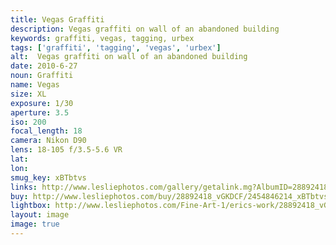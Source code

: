 ```yaml
---
title: Vegas Graffiti
description: Vegas graffiti on wall of an abandoned building
keywords: graffiti, vegas, tagging, urbex
tags: ['graffiti', 'tagging', 'vegas', 'urbex']
alt:  Vegas graffiti on wall of an abandoned building
date: 2010-6-27
noun: Graffiti
name: Vegas
size: XL
exposure: 1/30
aperture: 3.5
iso: 200
focal_length: 18
camera: Nikon D90
lens: 18-105 f/3.5-5.6 VR
lat: 
lon: 
smug_key: xBTbtvs
links: http://www.lesliephotos.com/gallery/getalink.mg?AlbumID=28892418&AlbumKey=vGKDCF&ImageID=2454846214&ImageKey=xBTbtvs&how=forum&Page=1
buy: http://www.lesliephotos.com/buy/28892418_vGKDCF/2454846214_xBTbtvs/
lightbox: http://www.lesliephotos.com/Fine-Art-1/erics-work/28892418_vGKDCF#!i=2454846214&k=xBTbtvs&lb=1&s=A
layout: image
image: true
---
```

